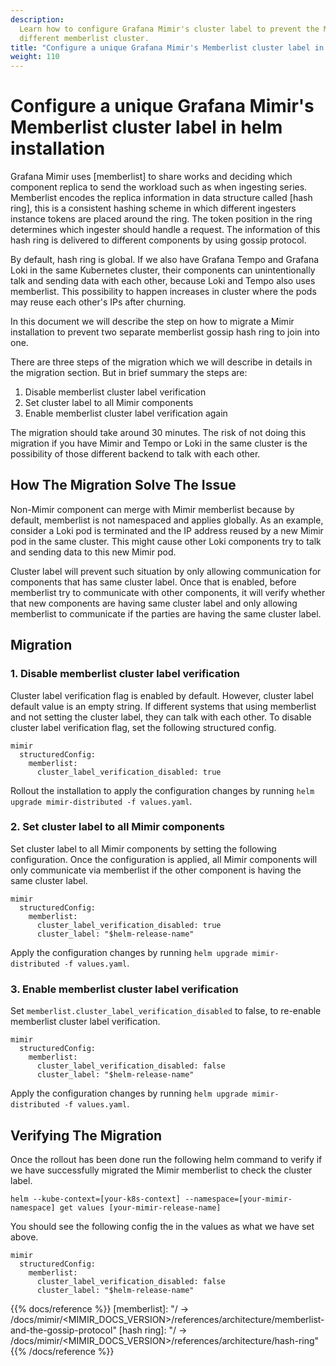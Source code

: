 ```yaml
---
description:
  Learn how to configure Grafana Mimir's cluster label to prevent the Memberlist gossip ring to join
  different memberlist cluster.
title: "Configure a unique Grafana Mimir's Memberlist cluster label in helm installation"
weight: 110
---
```


# Configure a unique Grafana Mimir's Memberlist cluster label in helm installation

Grafana Mimir uses [memberlist] to share works and deciding which component replica to send the workload such as when ingesting series. 
Memberlist encodes the replica information in data structure called [hash ring], this is a consistent hashing scheme in which different ingesters instance tokens are placed around the ring. 
The token position in the ring determines which ingester should handle a request. 
The information of this hash ring is delivered to different components by using gossip protocol.

By default, hash ring is global. If we also have Grafana Tempo and Grafana Loki in the same Kubernetes cluster, their components can unintentionally talk and sending data with each other, because Loki and Tempo also uses memberlist. 
This possibility to happen increases in cluster where the pods may reuse each other's IPs after churning.

In this document we will describe the step on how to migrate a Mimir installation to prevent two separate memberlist gossip hash ring to join into one.

There are three steps of the migration which we will describe in details in the migration section. 
But in brief summary the steps are:

1. Disable memberlist cluster label verification
1. Set cluster label to all Mimir components
1. Enable memberlist cluster label verification again

The migration should take around 30 minutes. 
The risk of not doing this migration if you have Mimir and Tempo or Loki in the same cluster is the possibility of those different backend to talk with each other.

## How The Migration Solve The Issue

Non-Mimir component can merge with Mimir memberlist because by default, memberlist is not namespaced and applies globally. 
As an example, consider a Loki pod is terminated and the IP address reused by a new Mimir pod in the same cluster. 
This might cause other Loki components try to talk and sending data to this new Mimir pod.

Cluster label will prevent such situation by only allowing communication for components that has same cluster label. 
Once that is enabled, before memberlist try to communicate with other components, it will verify whether that new components are having same cluster label and only allowing memberlist to communicate if the parties are having the same cluster label.

## Migration

### 1. Disable memberlist cluster label verification

Cluster label verification flag is enabled by default. 
However, cluster label default value is an empty string. 
If different systems that using memberlist and not setting the cluster label, they can talk with each other. 
To disable cluster label verification flag, set the following structured config.

```
mimir
  structuredConfig:
    memberlist:
      cluster_label_verification_disabled: true
```

Rollout the installation to apply the configuration changes by running `helm upgrade mimir-distributed -f values.yaml`.

### 2. Set cluster label to all Mimir components

Set cluster label to all Mimir components by setting the following configuration. 
Once the configuration is applied, all Mimir components will only communicate via memberlist if the other component is having the same cluster label.

```
mimir
  structuredConfig:
    memberlist:
      cluster_label_verification_disabled: true
      cluster_label: "$helm-release-name"
```

Apply the configuration changes by running `helm upgrade mimir-distributed -f values.yaml`.

### 3. Enable memberlist cluster label verification

Set `memberlist.cluster_label_verification_disabled` to false, to re-enable memberlist cluster label verification.

```
mimir
  structuredConfig:
    memberlist:
      cluster_label_verification_disabled: false
      cluster_label: "$helm-release-name"
```

Apply the configuration changes by running `helm upgrade mimir-distributed -f values.yaml`.

## Verifying The Migration

Once the rollout has been done run the following helm command to verify if we have successfully migrated the Mimir memberlist to check the cluster label.

```
helm --kube-context=[your-k8s-context] --namespace=[your-mimir-namespace] get values [your-mimir-release-name]
```

You should see the following config the in the values as what we have set above.

```
mimir
  structuredConfig:
    memberlist:
      cluster_label_verification_disabled: false
      cluster_label: "$helm-release-name"
```

{{% docs/reference %}}
[memberlist]: "/ -> /docs/mimir/<MIMIR_DOCS_VERSION>/references/architecture/memberlist-and-the-gossip-protocol"
[hash ring]: "/ -> /docs/mimir/<MIMIR_DOCS_VERSION>/references/architecture/hash-ring"
{{% /docs/reference %}}
